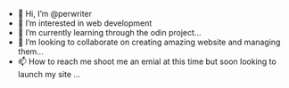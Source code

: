 - 👋 Hi, I’m @perwriter
- 👀 I’m interested in web development 
- 🌱 I’m currently learning through the odin project...
- 💞️ I’m looking to collaborate on creating amazing website and managing them...
- 📫 How to reach me shoot me an emial at this time but soon looking to launch my site ...

<!---
perwriter/perwriter is a ✨ special ✨ repository because its `README.md` (this file) appears on your GitHub profile.
You can click the Preview link to take a look at your changes.
--->
